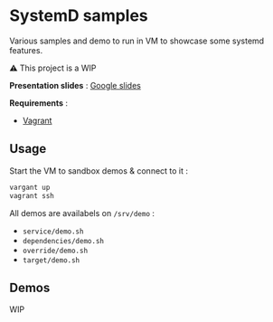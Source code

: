 # SystemD samples

Various samples and demo to run in VM to showcase some systemd features.

:warning: This project is a WIP

__Presentation slides__ : [Google slides](https://docs.google.com/presentation/d/1t7qD6XZeqSbc-SVComhT_l4MGbiyl-qbHUC9j0p0a9g/present)

__Requirements__ : 
 - [Vagrant](https://www.vagrantup.com/)

## Usage

Start the VM to sandbox demos & connect to it : 
```bash
vargant up
vagrant ssh
```

All demos are availabels on `/srv/demo` : 
 - `service/demo.sh`
 - `dependencies/demo.sh`
 - `override/demo.sh`
 - `target/demo.sh`


## Demos

WIP